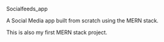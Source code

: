 Socialfeeds_app

A Social Media app built from scratch using the MERN stack.

This is also my first MERN stack project.
